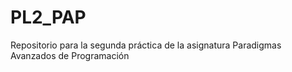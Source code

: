 # PL2_PAP
Repositorio para la segunda práctica de la asignatura Paradigmas Avanzados de Programación

